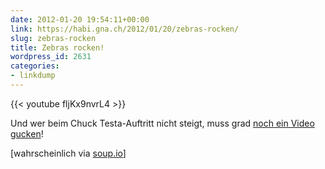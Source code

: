```yaml
---
date: 2012-01-20 19:54:11+00:00
link: https://habi.gna.ch/2012/01/20/zebras-rocken/
slug: zebras-rocken
title: Zebras rocken!
wordpress_id: 2631
categories:
- linkdump
---
```


{{< youtube fljKx9nvrL4 >}}

Und wer beim Chuck Testa-Auftritt nicht steigt, muss grad [noch ein Video gucken](https://www.youtube.com/watch?v=LJP1DphOWPs)!

[wahrscheinlich via [soup.io](http://www.soup.io/friends)]
